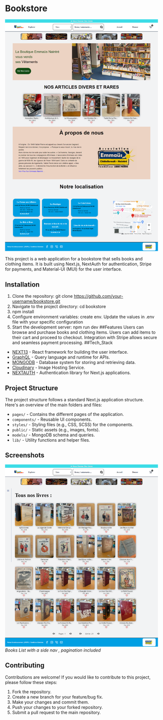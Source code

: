 # Bookstore

![Project Logo](/images/home1.png)

This project is a web application for a bookstore that sells books and clothing items. It is built using Next.js, NextAuth for authentication, Stripe for payments, and Material-UI (MUI) for the user interface.

## Installation

1. Clone the repository: git clone https://github.com/your-username/bookstore.git
2. Navigate to the project directory: cd bookstore
3. npm install
4. Configure environment variables:
     create env.
     Update the values in .env file with your specific configuration
5. Start the development server: npm run dev
##Features
  Users can browse and purchase books and clothing items.
  Users can add items to their cart and proceed to checkout.
  Integration with Stripe allows secure and seamless payment processing.
##Tech_Stack

- [NEXT13](https://nextjs.org/) - React framework for building the user interface.
- [GraphQL](https://graphql.org/) - Query language and runtime for APIs.
- [MONGODB](https://www.mongodb.com/) - Database system for storing and retrieving data.
- [Cloudinary](https://www.cloudinary.com/) - Image Hosting Service.
- [NEXTAUTH](https://next-auth.js.org/) - Authentication library for Next.js applications.

## Project Structure

The project structure follows a standard Next.js application structure. Here's an overview of the main folders and files:

- `pages/` - Contains the different pages of the application.
- `components/` - Reusable UI components.
- `styles/` - Styling files (e.g., CSS, SCSS) for the components.
- `public/` - Static assets (e.g., images, fonts).
- `models/` - MongoDB schema and queries.
- `lib/` - Utility functions and helper files.

## Screenshots

![Screenshot 1](/images/all.png)
*Books List with a side nav , pagination included*

## Contributing

Contributions are welcome! If you would like to contribute to this project, please follow these steps:

1. Fork the repository.
2. Create a new branch for your feature/bug fix.
3. Make your changes and commit them.
4. Push your changes to your forked repository.
5. Submit a pull request to the main repository.
